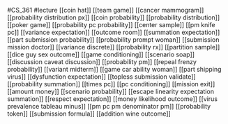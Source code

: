 #CS_361
#lecture
[[coin hat]]
[[team game]]
[[cancer mammogram]]
[[probability distribution px]]
[[coin probability]]
[[probability distribution]]
[[poker game]]
[[probability pc probability]]
[[center sample]]
[[pm knife pc]]
[[variance expectation]]
[[outcome room]]
[[summation expectation]]
[[part submission probability]]
[[probability prompt woman]]
[[submission mission doctor]]
[[variance discrete]]
[[probability rx]]
[[partition sample]]
[[dice guy sex outcome]]
[[game conditioning]]
[[scenario soap]]
[[discussion caveat discussion]]
[[probability pm]]
[[repeal frenzy probability]]
[[variant midterm]]
[[game car ability woman]]
[[part shipping virus]]
[[dysfunction expectation]]
[[topless submission validate]]
[[probability summation]]
[[times pc]]
[[pc conditioning]]
[[mission exit]]
[[amount money]]
[[scenario probability]]
[[escape linearity expectation summation]]
[[respect expectation]]
[[money likelihood outcome]]
[[virus prevalence tableau minus]]
[[pm pc pm denominator pm]]
[[probability token]]
[[submission formula]]
[[addition wine outcome]]
